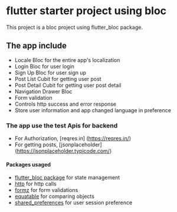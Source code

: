 # flutter starter project using bloc

This project is a bloc project using flutter_bloc package. 
 
## The app include 
- Locale Bloc for the entire app's localization
- Login Bloc for user login
- Sign Up Bloc for user sign up
- Post List Cubit for getting user post
- Post Detail Cubit for getting user post detail 
- Navigation Drawer Bloc
- Form validation
- Controls http success and error response
- Store user information and app changed language in preference


### The app use the test Apis for backend
- For Authorization, [reqres.in] (https://reqres.in/)
- For getting posts, [jsonplaceholder] (https://jsonplaceholder.typicode.com/)


#### Packages usaged
- [flutter_bloc package](https://pub.dev/packages/flutter_bloc) for state management
- [http](https://pub.dev/packages/http) for http calls
- [formz](https://pub.dev/packages/formz) for form validations
- [equatable](https://pub.dev/packages/equatable) for comparing objects
- [shared_preferences](https://pub.dev/packages/shared_preferences) for user session preference


